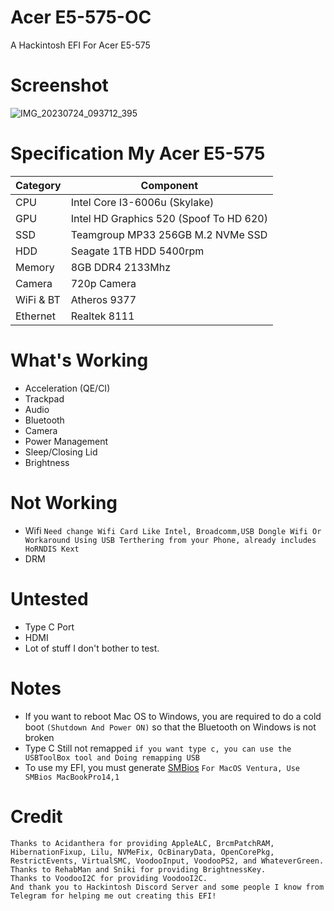 # Acer E5-575-OC
A Hackintosh EFI For Acer E5-575

# Screenshot
![IMG_20230724_093712_395](https://github.com/UnsuitableFollower/E5-575-OC/assets/88485719/e65d5d37-25eb-4c53-a9f3-6d33ec75f84a)

# Specification My Acer E5-575

| Category  | Component                            |
| --------- | ------------------------------------ |
| CPU       | Intel Core I3-6006u (Skylake)        |
| GPU       | Intel HD Graphics 520 (Spoof To HD 620) |
| SSD       | Teamgroup MP33 256GB M.2 NVMe SSD    |
| HDD       | Seagate 1TB HDD 5400rpm              |
| Memory    | 8GB DDR4 2133Mhz                     |
| Camera    | 720p Camera                          |
| WiFi & BT | Atheros 9377                         |
| Ethernet  | Realtek 8111

# What's Working

* Acceleration (QE/CI)
* Trackpad
* Audio
* Bluetooth
* Camera
* Power Management
* Sleep/Closing Lid
* Brightness

# Not Working

* Wifi `Need change Wifi Card Like Intel, Broadcomm,USB Dongle Wifi Or Workaround Using USB Terthering from your Phone, already includes HoRNDIS Kext`
* DRM

# Untested

* Type C Port
* HDMI
* Lot of stuff I don't bother to test.

# Notes
* If you want to reboot Mac OS to Windows, you are required to do a cold boot `(Shutdown And Power ON)` so that the Bluetooth on Windows is not broken
* Type C Still not remapped  `if you want type c, you can use the USBToolBox tool and Doing remapping USB`
* To use my EFI, you must generate [SMBios](https://github.com/corpnewt/GenSMBIOS) `For MacOS Ventura, Use SMBios MacBookPro14,1`

# Credit
    Thanks to Acidanthera for providing AppleALC, BrcmPatchRAM, HibernationFixup, Lilu, NVMeFix, OcBinaryData, OpenCorePkg,         RestrictEvents, VirtualSMC, VoodooInput, VoodooPS2, and WhateverGreen.
    Thanks to RehabMan and Sniki for providing BrightnessKey.
    Thanks to VoodooI2C for providing VoodooI2C.
    And thank you to Hackintosh Discord Server and some people I know from Telegram for helping me out creating this EFI!

#



